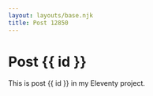 ```yaml
---
layout: layouts/base.njk
title: Post 12850
---
```


# Post {{ id }}

This is post {{ id }} in my Eleventy project.
